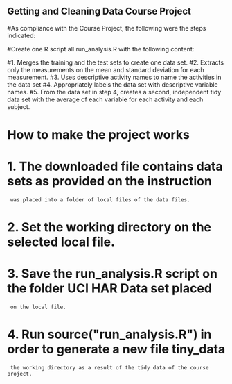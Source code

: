 ## Getting and Cleaning Data Course Project

#As compliance with the Course Project, the following were the steps indicated:

#Create one R script all run_analysis.R with the following content:

#1. Merges the training and the test sets to create one data set.
#2. Extracts only the measurements on the mean and standard deviation
   for each measurement.
#3. Uses descriptive activity names to name the activities in the data set
#4. Appropriately labels the data set with descriptive variable names.
#5. From the data set in step 4, creates a second, independent tidy data
   set with the average of each variable for each activity and each subject.

# How to make the project works
# 1. The downloaded file contains data sets as provided on the instruction
     was placed into a folder of local files of the data files.
# 2. Set the working directory on the selected local file.
# 3. Save the run_analysis.R script on the folder UCI HAR Data set placed
     on the local file.
# 4. Run source("run_analysis.R") in order to generate a new file tiny_data
     the working directory as a result of the tidy data of the course project.

